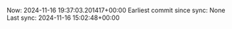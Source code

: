 Now: 2024-11-16 19:37:03.201417+00:00 Earliest commit since sync: None Last sync: 2024-11-16 15:02:48+00:00

